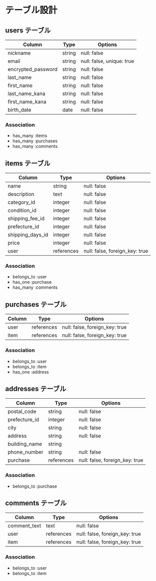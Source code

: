   # テーブル設計

  ## users テーブル

  | Column             | Type   | Options     |
  | ------------------ | ------ | ----------- |
  | nickname           | string | null: false |
  | email              | string | null: false, unique: true |
  | encrypted_password | string | null: false |
  | last_name          | string | null: false |
  | first_name         | string | null: false |
  | last_name_kana     | string | null: false |
  | first_name_kana    | string | null: false |
  | birth_date         | date   | null: false |

  ### Association

  - has_many :items
  - has_many :purchases
  - has_many :comments

  ## items テーブル

  | Column           | Type       | Options     |
  | ---------------- | ---------- | ----------- |
  | name             | string     | null: false |
  | description      | text       | null: false |
  | category_id      | integer    | null: false |
  | condition_id     | integer    | null: false |
  | shipping_fee_id  | integer    | null: false |
  | prefecture_id    | integer    | null: false |
  | shipping_days_id | integer    | null: false |
  | price            | integer    | null: false |
  | user             | references | null: false, foreign_key: true |

  ### Association

  - belongs_to :user
  - has_one :purchase
  - has_many :comments

  ## purchases テーブル

  | Column | Type       | Options                        |
  | ------ | ---------- | ------------------------------ |
  | user   | references | null: false, foreign_key: true |
  | item   | references | null: false, foreign_key: true |

  ### Association

  - belongs_to :user
  - belongs_to :item
  - has_one :address

  ## addresses テーブル

  | Column        | Type       | Options     |
  | ------------- | ---------- | ----------- |
  | postal_code   | string     | null: false |
  | prefecture_id | integer    | null: false |
  | city          | string     | null: false |
  | address       | string     | null: false |
  | building_name | string     |             |
  | phone_number  | string     | null: false |
  | purchase      | references | null: false, foreign_key: true |

  ### Association

  - belongs_to :purchase

  ## comments テーブル

  | Column       | Type       | Options     |
  | ------------ | ---------- | ----------- |
  | comment_text | text       | null: false |
  | user         | references | null: false, foreign_key: true |
  | item         | references | null: false, foreign_key: true |

  ### Association

  - belongs_to :user
  - belongs_to :item